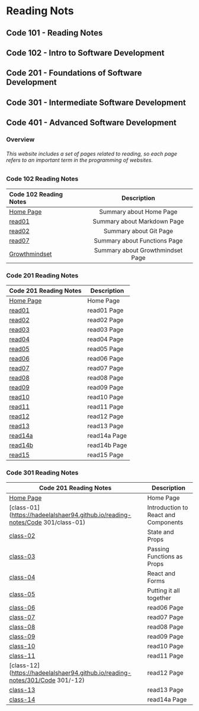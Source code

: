 # Reading Nots

## Code 101 - Reading Notes

## Code 102 - Intro to Software Development

## Code 201 - Foundations of Software Development

## Code 301 - Intermediate Software Development

## Code 401 - Advanced Software Development


### Overview 
###### This website includes a set of pages related to reading, so each page refers to an important term in the programming of websites.




### Code 102 Reading Notes


| Code 102 Reading Notes                                                         | Description                      | 
| :---                                                                           |    :----:                        |
| [Home Page](https://hadeelalshaee94.github.io/reading-notes/README)            | Summary about Home Page          | 
| [read01](https://hadeelalshaee94.github.io/reading-notes/read01)               | Summary about Markdown Page      | 
| [read02](https://hadeelalshaee94.github.io/reading-notes/read02)               | Summary about Git Page           | 
| [read07](https://hadeelalshaee94.github.io/reading-notes/read7)                | Summary about Functions Page     |
| [Growthmindset](https://hadeelalshaee94.github.io/reading-notes/Growthmindset) | Summary about Growthmindset Page | 

### Code 201 Reading Notes

| Code 201 Reading Notes                                                                      | Description |
| -----------                                                                                 | ----------- |
| [Home Page](https://hadeelalshaer94.github.io/Code-201-Reading-Notes/README)                | Home Page         |
| [read01](https://hadeelalshaer94.github.io/Code-201-Reading-Notes/read01)                   | read01 Page       |
| [read02](https://hadeelalshaer94.github.io/Code-201-Reading-Notes/read02)                   | read02 Page       |
| [read03](https://hadeelalshaer94.github.io/Code-201-Reading-Notes/read03)                   | read03 Page       |
| [read04](https://hadeelalshaer94.github.io/Code-201-Reading-Notes/read04)                   | read04 Page       |
| [read05](https://hadeelalshaer94.github.io/Code-201-Reading-Notes/read05)                   | read05 Page       |
| [read06](https://hadeelalshaer94.github.io/Code-201-Reading-Notes/read06)                   | read06 Page       |
| [read07](https://hadeelalshaer94.github.io/Code-201-Reading-Notes/read07)                   | read07 Page       |
| [read08](https://hadeelalshaer94.github.io/Code-201-Reading-Notes/read08)                   | read08 Page       |
| [read09](https://hadeelalshaer94.github.io/Code-201-Reading-Notes/read09)                   | read09 Page       |
| [read10](https://hadeelalshaer94.github.io/Code-201-Reading-Notes/read10)                   | read10 Page       |
| [read11](https://hadeelalshaer94.github.io/Code-201-Reading-Notes/read11)                   | read11 Page       |
| [read12](https://hadeelalshaer94.github.io/Code-201-Reading-Notes/read12)                   | read12 Page       |
| [read13](https://hadeelalshaer94.github.io/Code-201-Reading-Notes/read13)                   | read13 Page       |
| [read14a](https://hadeelalshaer94.github.io/Code-201-Reading-Notes/read14a)                 | read14a Page      |
| [read14b](https://hadeelalshaer94.github.io/Code-201-Reading-Notes/read14b)                 | read14b Page      |
| [read15](https://hadeelalshaer94.github.io/Code-201-Reading-Notes/read15)                   | read15 Page       |




### Code 301 Reading Notes

| Code 201 Reading Notes                                                                      | Description |
| -----------                                                                                 | ----------- |
| [Home Page](https://hadeelalshaer94.github.io/reading-notes/README)                | Home Page         |
| [class-01](https://hadeelalshaer94.github.io/reading-notes/Code 301/class-01)                   | Introduction to React and Components      |
| [class-02](https://hadeelalshaer94.github.io/reading-notes/301/class-02)                   | State and Props       |
| [class-03](https://hadeelalshaer94.github.io/reading-notes/301/class-03)                   | Passing Functions as Props       |
| [class-04](https://hadeelalshaer94.github.io/reading-notes/301/class-04)                   | React and Forms       |
| [class-05](https://hadeelalshaer94.github.io/reading-notes/301/class-05)                   | Putting it all together       |
| [class-06](https://hadeelalshaer94.github.io/reading-notes/301/class-06)                   | read06 Page       |
| [class-07](https://hadeelalshaer94.github.io/reading-notes/301/class-07)                   | read07 Page       |
| [class-08](https://hadeelalshaer94.github.io/reading-notes/301/class-08)                   | read08 Page       |
| [class-09](https://hadeelalshaer94.github.io/reading-notes/301/class-09)                   | read09 Page       |
| [class-10](https://hadeelalshaer94.github.io/reading-notes/301/class-10)                   | read10 Page       |
| [class-11](https://hadeelalshaer94.github.io/reading-notes/301/class-11)                   | read11 Page       |
| [class-12](https://hadeelalshaer94.github.io/reading-notes/301/Code 301/-12)                   | read12 Page       |
| [class-13](https://hadeelalshaer94.github.io/reading-notes/301/class-13)                   | read13 Page       |
| [class-14](https://hadeelalshaer94.github.io/reading-notes/301/class-14)                 | read14a Page      |

